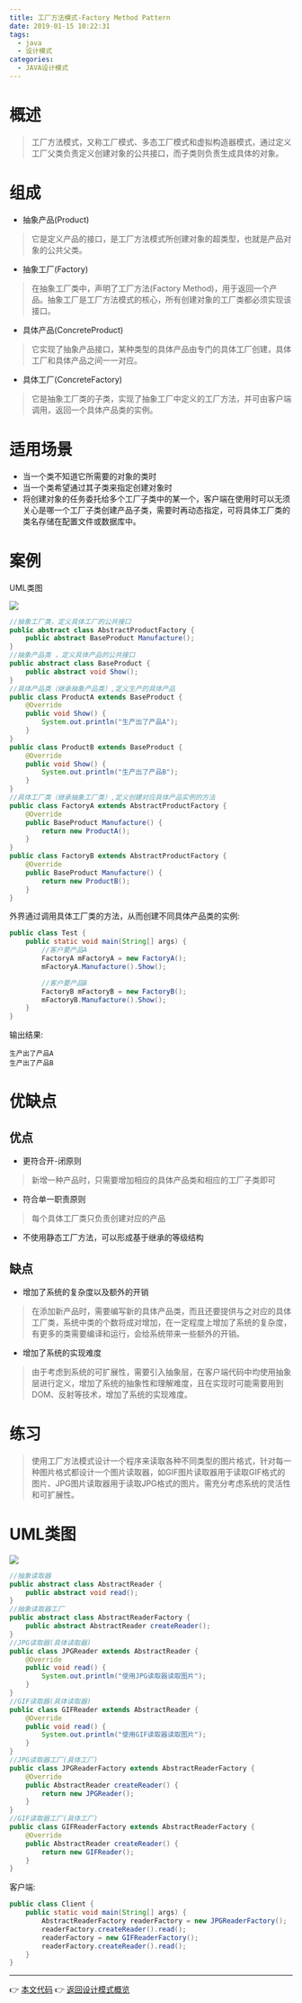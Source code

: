 ```yaml
---
title: 工厂方法模式-Factory Method Pattern
date: 2019-01-15 10:22:31
tags:
  - java
  - 设计模式
categories: 
  - JAVA设计模式
---
```


# 概述
> 工厂方法模式，又称工厂模式、多态工厂模式和虚拟构造器模式，通过定义工厂父类负责定义创建对象的公共接口，而子类则负责生成具体的对象。

<!-- more -->

# 组成

- 抽象产品(Product)
> 它是定义产品的接口，是工厂方法模式所创建对象的超类型，也就是产品对象的公共父类。
- 抽象工厂(Factory)
> 在抽象工厂类中，声明了工厂方法(Factory Method)，用于返回一个产品。抽象工厂是工厂方法模式的核心，所有创建对象的工厂类都必须实现该接口。
- 具体产品(ConcreteProduct)
> 它实现了抽象产品接口，某种类型的具体产品由专门的具体工厂创建，具体工厂和具体产品之间一一对应。
- 具体工厂(ConcreteFactory)
> 它是抽象工厂类的子类，实现了抽象工厂中定义的工厂方法，并可由客户端调用，返回一个具体产品类的实例。

# 适用场景

- 当一个类不知道它所需要的对象的类时
- 当一个类希望通过其子类来指定创建对象时
- 将创建对象的任务委托给多个工厂子类中的某一个，客户端在使用时可以无须关心是哪一个工厂子类创建产品子类，需要时再动态指定，可将具体工厂类的类名存储在配置文件或数据库中。

# 案例

UML类图

![](https://i.loli.net/2019/01/14/5c3ca9c875a43.png)

```java
//抽象工厂类，定义具体工厂的公共接口
public abstract class AbstractProductFactory {
    public abstract BaseProduct Manufacture();
}
//抽象产品类 ，定义具体产品的公共接口
public abstract class BaseProduct {
    public abstract void Show();
}
//具体产品类（继承抽象产品类）,定义生产的具体产品
public class ProductA extends BaseProduct {
    @Override
    public void Show() {
        System.out.println("生产出了产品A");
    }
}
public class ProductB extends BaseProduct {
    @Override
    public void Show() {
        System.out.println("生产出了产品B");
    }
}
//具体工厂类（继承抽象工厂类）,定义创建对应具体产品实例的方法
public class FactoryA extends AbstractProductFactory {
    @Override
    public BaseProduct Manufacture() {
        return new ProductA();
    }
}
public class FactoryB extends AbstractProductFactory {
    @Override
    public BaseProduct Manufacture() {
        return new ProductB();
    }
}
```

外界通过调用具体工厂类的方法，从而创建不同具体产品类的实例:

```java
public class Test {
    public static void main(String[] args) {
        //客户要产品A
        FactoryA mFactoryA = new FactoryA();
        mFactoryA.Manufacture().Show();

        //客户要产品B
        FactoryB mFactoryB = new FactoryB();
        mFactoryB.Manufacture().Show();
    }
}
```

输出结果:

```
生产出了产品A
生产出了产品B
```

# 优缺点

## 优点

- 更符合开-闭原则
> 新增一种产品时，只需要增加相应的具体产品类和相应的工厂子类即可
- 符合单一职责原则
> 每个具体工厂类只负责创建对应的产品
- 不使用静态工厂方法，可以形成基于继承的等级结构

## 缺点

- 增加了系统的复杂度以及额外的开销
> 在添加新产品时，需要编写新的具体产品类，而且还要提供与之对应的具体工厂类，系统中类的个数将成对增加，在一定程度上增加了系统的复杂度，有更多的类需要编译和运行，会给系统带来一些额外的开销。
- 增加了系统的实现难度
> 由于考虑到系统的可扩展性，需要引入抽象层，在客户端代码中均使用抽象层进行定义，增加了系统的抽象性和理解难度，且在实现时可能需要用到DOM、反射等技术，增加了系统的实现难度。

# 练习
> 使用工厂方法模式设计一个程序来读取各种不同类型的图片格式，针对每一种图片格式都设计一个图片读取器，如GIF图片读取器用于读取GIF格式的图片、JPG图片读取器用于读取JPG格式的图片。需充分考虑系统的灵活性和可扩展性。

# UML类图

![](https://i.imgur.com/JvS5qW4.png)

```java
//抽象读取器
public abstract class AbstractReader {
    public abstract void read();
}
//抽象读取器工厂
public abstract class AbstractReaderFactory {
    public abstract AbstractReader createReader();
}
//JPG读取器(具体读取器)
public class JPGReader extends AbstractReader {
    @Override
    public void read() {
        System.out.println("使用JPG读取器读取图片");
    }
}
//GIF读取器(具体读取器)
public class GIFReader extends AbstractReader {
    @Override
    public void read() {
        System.out.println("使用GIF读取器读取图片");
    }
}
//JPG读取器工厂(具体工厂)
public class JPGReaderFactory extends AbstractReaderFactory {
    @Override
    public AbstractReader createReader() {
        return new JPGReader();
    }
}
//GIF读取器工厂(具体工厂)
public class GIFReaderFactory extends AbstractReaderFactory {
    @Override
    public AbstractReader createReader() {
        return new GIFReader();
    }
}
```

客户端:

```java
public class Client {
    public static void main(String[] args) {
        AbstractReaderFactory readerFactory = new JPGReaderFactory();
        readerFactory.createReader().read();
        readerFactory = new GIFReaderFactory();
        readerFactory.createReader().read();
    }
}
```

---
👉 [本文代码](https://github.com/gcdd1993/java-design-pattern/tree/master/src/main/java/factoryMethodPattern)
👉 [返回设计模式概览](../../设计模式概览)